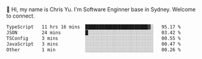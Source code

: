 👋 Hi, my name is Chris Yu. I'm Software Enginner base in Sydney. Welcome to connect.

<!--START_SECTION:waka-->

```txt
TypeScript   11 hrs 16 mins  ███████████████████████▓░   95.17 %
JSON         24 mins         █░░░░░░░░░░░░░░░░░░░░░░░░   03.42 %
TSConfig     3 mins          ░░░░░░░░░░░░░░░░░░░░░░░░░   00.55 %
JavaScript   3 mins          ░░░░░░░░░░░░░░░░░░░░░░░░░   00.47 %
Other        1 min           ░░░░░░░░░░░░░░░░░░░░░░░░░   00.26 %
```

<!--END_SECTION:waka-->

